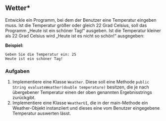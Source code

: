 ## Wetter*
Entwickle ein Programm, bei dem der Benutzer eine Temperatur eingeben muss. Ist die Temperatur größer oder gleich 22 Grad Celsius, soll das Programm „Heute ist ein schöner Tag!“ ausgeben. Ist die Temperatur kleiner als 22 Grad Celsius wird „Heute ist es nicht so schön!“ ausgegeben:

**Beispiel:**

```
Geben Sie die Temperatur ein: 25
Heute ist ein schöner Tag!
```
### Aufgaben
1. Implementiere eine Klasse `Weather`. Diese soll eine Methode `public String evaluateWeather(double temperature)` besitzen, die je nach übergebener Temperatur einen der oben genannten Ergebnisstrings zurückgibt.
2. Implementiere eine Klasse `WeatherUI`, die in der main-Methode ein Weather-Objekt instanziiert und dieses eine vom Benutzer eingegebene Temperatur auswerten lässt.
